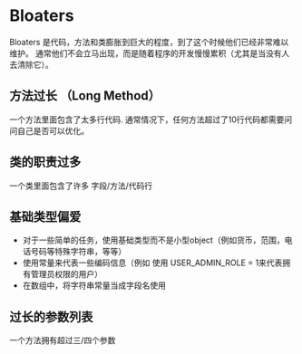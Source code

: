 # Bloaters

Bloaters 是代码，方法和类膨胀到巨大的程度，到了这个时候他们已经非常难以维护。
通常他们不会立马出现，而是随着程序的开发慢慢累积（尤其是当没有人去清除它）。 

## 方法过长 （Long Method）
一个方法里面包含了太多行代码. 通常情况下，任何方法超过了10行代码都需要问问自己是否可以优化。

## 类的职责过多
一个类里面包含了许多 字段/方法/代码行

## 基础类型偏爱

* 对于一些简单的任务，使用基础类型而不是小型object（例如货币，范围，电话号码等特殊字符串，等等）
* 使用常量来代表一些编码信息（例如 使用 USER_ADMIN_ROLE = 1来代表拥有管理员权限的用户）
* 在数组中，将字符串常量当成字段名使用

## 过长的参数列表

一个方法拥有超过三/四个参数